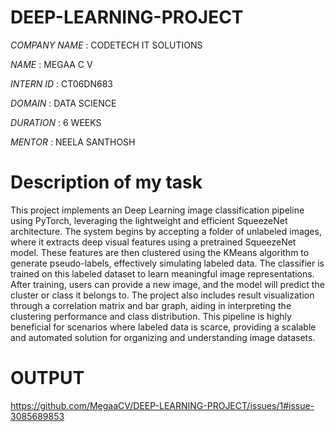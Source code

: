 # DEEP-LEARNING-PROJECT


*COMPANY NAME* : CODETECH IT SOLUTIONS

*NAME*         : MEGAA C V

*INTERN ID*    : CT06DN683

*DOMAIN*       : DATA SCIENCE

*DURATION*     : 6 WEEKS

*MENTOR*       : NEELA SANTHOSH

# Description of my task

This project implements an Deep Learning image classification pipeline using PyTorch, leveraging the lightweight and efficient SqueezeNet architecture. The system begins by accepting a folder of unlabeled images, where it extracts deep visual features using a pretrained SqueezeNet model. These features are then clustered using the KMeans algorithm to generate pseudo-labels, effectively simulating labeled data. The classifier is trained on this labeled dataset to learn meaningful image representations. After training, users can provide a new image, and the model will predict the cluster or class it belongs to. The project also includes result visualization through a correlation matrix and bar graph, aiding in interpreting the clustering performance and class distribution. This pipeline is highly beneficial for scenarios where labeled data is scarce, providing a scalable and automated solution for organizing and understanding image datasets.

# OUTPUT
https://github.com/MegaaCV/DEEP-LEARNING-PROJECT/issues/1#issue-3085689853

